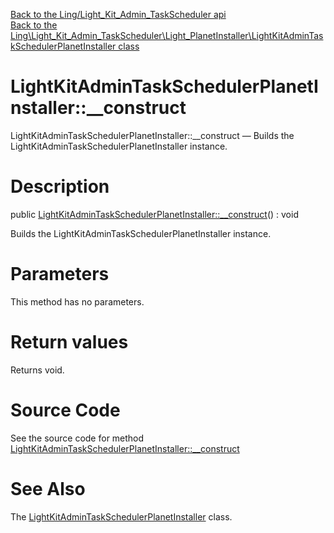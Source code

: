 [Back to the Ling/Light_Kit_Admin_TaskScheduler api](https://github.com/lingtalfi/Light_Kit_Admin_TaskScheduler/blob/master/doc/api/Ling/Light_Kit_Admin_TaskScheduler.md)<br>
[Back to the Ling\Light_Kit_Admin_TaskScheduler\Light_PlanetInstaller\LightKitAdminTaskSchedulerPlanetInstaller class](https://github.com/lingtalfi/Light_Kit_Admin_TaskScheduler/blob/master/doc/api/Ling/Light_Kit_Admin_TaskScheduler/Light_PlanetInstaller/LightKitAdminTaskSchedulerPlanetInstaller.md)


LightKitAdminTaskSchedulerPlanetInstaller::__construct
================



LightKitAdminTaskSchedulerPlanetInstaller::__construct — Builds the LightKitAdminTaskSchedulerPlanetInstaller instance.




Description
================


public [LightKitAdminTaskSchedulerPlanetInstaller::__construct](https://github.com/lingtalfi/Light_Kit_Admin_TaskScheduler/blob/master/doc/api/Ling/Light_Kit_Admin_TaskScheduler/Light_PlanetInstaller/LightKitAdminTaskSchedulerPlanetInstaller/__construct.md)() : void




Builds the LightKitAdminTaskSchedulerPlanetInstaller instance.




Parameters
================

This method has no parameters.


Return values
================

Returns void.








Source Code
===========
See the source code for method [LightKitAdminTaskSchedulerPlanetInstaller::__construct](https://github.com/lingtalfi/Light_Kit_Admin_TaskScheduler/blob/master/Light_PlanetInstaller/LightKitAdminTaskSchedulerPlanetInstaller.php#L19-L23)


See Also
================

The [LightKitAdminTaskSchedulerPlanetInstaller](https://github.com/lingtalfi/Light_Kit_Admin_TaskScheduler/blob/master/doc/api/Ling/Light_Kit_Admin_TaskScheduler/Light_PlanetInstaller/LightKitAdminTaskSchedulerPlanetInstaller.md) class.



